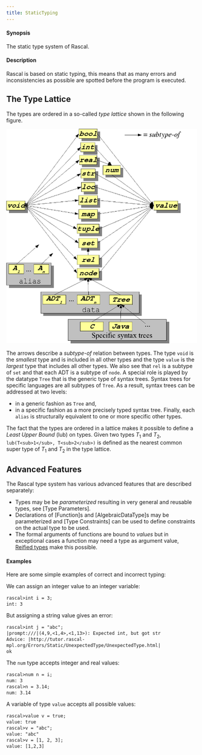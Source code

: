 ```yaml
---
title: StaticTyping
---
```


#### Synopsis

The static type system of Rascal.

#### Description

Rascal is based on static typing, this means that as many errors and inconsistencies as possible are spotted before 
the program is executed. 

## The Type Lattice


The types are ordered in a so-called _type lattice_ shown in the following figure.

![](/assets/RascalConcepts/StaticTyping/type-lattice.png)


The arrows describe a _subtype-of_ relation between types. The type `void` is the _smallest_ type and 
is included in all other types and the type `value` is the _largest_ type that includes all other types. 
We also see that `rel` is a subtype of `set` and that each ADT is a subtype of `node`. 
A special role is played by the datatype `Tree` that is the generic type of syntax trees. 
Syntax trees for specific languages are all subtypes of `Tree`. As a result, syntax trees can be addressed at two levels: 

*  in a generic fashion as `Tree` and,
*  in a specific fashion as a more precisely typed syntax tree. 
Finally, each `alias` is structurally equivalent to one or more specific other types.


The fact that the types are ordered in a lattice makes it possible to define a *Least Upper Bound* (lub) on types.
Given two types _T_<sub>1</sub> and _T_<sub>2</sub>, `lub(T<sub>1</sub>, T<sub>2</sub>)` is defined as the nearest common super type of _T_<sub>1</sub> and _T_<sub>2</sub>
in the type lattice.

## Advanced Features

The Rascal type system has various advanced features that are described separately:

*  Types may be be _parameterized_ resulting in very general and reusable types, see [Type Parameters].
*  Declarations of [Function]s and [AlgebraicDataType]s may be parameterized and [Type Constraints] can be used to define
   constraints on the actual type to be used.
*  The formal arguments of functions are bound to _values_ but in exceptional cases
  a function may need a type as argument value, [Reified types](../../../Rascal/Expressions/Values/ReifiedTypes) make this possible.

#### Examples

Here are some simple examples of correct and incorrect typing:

We can assign an integer value to an integer variable:

```rascal-shell
rascal>int i = 3;
int: 3
```
But assigning a string value gives an error:

```rascal-shell
rascal>int j = "abc";
|prompt:///|(4,9,<1,4>,<1,13>): Expected int, but got str
Advice: |http://tutor.rascal-mpl.org/Errors/Static/UnexpectedType/UnexpectedType.html|
ok
```
The `num` type accepts integer and real values:

```rascal-shell
rascal>num n = i;
num: 3
rascal>n = 3.14;
num: 3.14
```
A variable of type `value` accepts all possible values:

```rascal-shell
rascal>value v = true;
value: true
rascal>v = "abc";
value: "abc"
rascal>v = [1, 2, 3];
value: [1,2,3]
```


